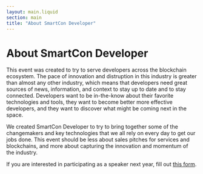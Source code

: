 ```yaml
---
layout: main.liquid
section: main
title: "About SmartCon Developer"
---
```

# About SmartCon Developer 
This event was created to try to serve developers across the blockchain ecosystem. The pace of innovation and distruption in this industry is greater than almost any other industry, which means that developers need great sources of news, information, and context to stay up to date and to stay connected. Developers want to be in-the-know about their favorite technologies and tools, they want to become better more effective developers, and they want to discover what might be coming next in the space.

We created SmartCon Developer to try to bring together some of the changemakers and key technologies that we all rely on every day to get our jobs done. This event should be less about sales pitches for services and blockchains, and more about capturing the innovation and momentum of the industry.

If you are interested in participating as a speaker next year, fill out [this form](https://chainlinkcommunity.typeform.com/to/TR3Vc5QH).
